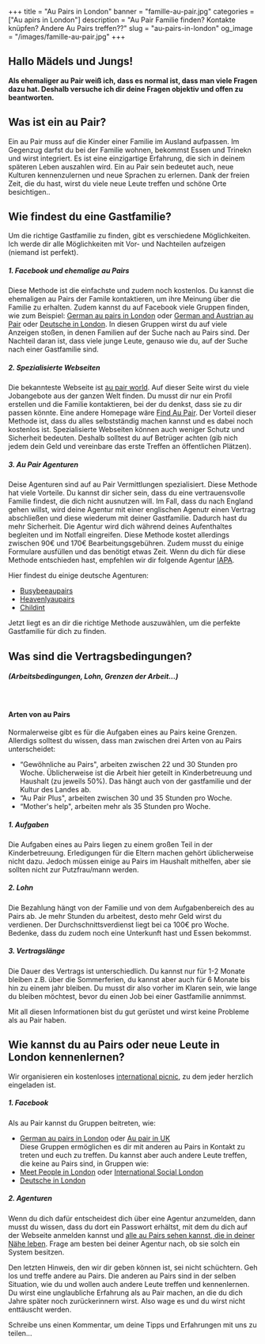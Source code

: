 +++
title = "Au Pairs in London"
banner = "famille-au-pair.jpg"
categories = ["Au apirs in London"]
description = "Au Pair Familie finden? Kontakte knüpfen? Andere Au Pairs treffen??"
slug = "au-pairs-in-london"
og_image = "/images/famille-au-pair.jpg"
+++

## Hallo Mädels und Jungs!

<strong>Als ehemaliger au Pair weiß ich, dass es normal ist, dass man viele Fragen dazu hat. Deshalb versuche ich dir deine Fragen objektiv und offen zu beantworten.</strong>

## Was ist ein au Pair?

Ein au Pair muss auf die Kinder einer Familie im Ausland aufpassen. Im Gegenzug darfst du bei der Familie wohnen, bekommst Essen und Trinekn und wirst integriert. Es ist eine einzigartige Erfahrung, die sich in deinem späteren Leben auszahlen wird. Ein au Pair sein bedeutet auch, neue Kulturen kennenzulernen und neue Sprachen zu erlernen. Dank der freien Zeit, die du hast, wirst du viele neue Leute treffen und schöne Orte besichtigen..

## Wie findest du eine Gastfamilie?

Um die richtige Gastfamilie zu finden, gibt es verschiedene Möglichkeiten. Ich werde dir alle Möglichkeiten mit Vor- und Nachteilen aufzeigen (niemand ist perfekt).

##### 1. Facebook und ehemalige au Pairs

Diese Methode ist die einfachste und zudem noch kostenlos. Du kannst die ehemaligen au Pairs der Famile kontaktieren, um ihre Meinung über die Familie zu erhalten. Zudem kannst du auf Facebook viele Gruppen finden, wie zum Beispiel: [German au pairs in London](https://www.facebook.com/groups/french.au.pairs.in.london/ "German au pair in London") oder [German and Austrian au Pair](https://www.facebook.com/groups/german.and.austrian.au.pairs.in.london/ "German and Austrian au Pair") oder [Deutsche in London](https://www.facebook.com/groups/294449281027297/ "Deutsche in London"). In diesen Gruppen wirst du auf viele Anzeigen stoßen, in denen Familien auf der Suche nach au Pairs sind. Der Nachteil daran ist, dass viele junge Leute, genauso wie du, auf der Suche nach einer Gastfamilie sind. 

##### 2. Spezialisierte Webseiten

Die bekannteste Webseite ist [au pair world](https://www.aupairworld.com/ "au pair world"). Auf dieser Seite wirst du viele Jobangebote aus der ganzen Welt finden. Du musst dir nur ein Profil erstellen und die Familie kontaktieren, bei der du denkst, dass sie zu dir passen könnte. Eine andere Homepage wäre [Find Au Pair](https://www.findaupair.com/ "find an pair"). Der Vorteil dieser Methode ist, dass du alles selbstständig machen kannst und es dabei noch kostenlos ist. Spezialisierte Webseiten können auch weniger Schutz und Sicherheit bedeuten. Deshalb solltest du auf Betrüger achten (gib nich jedem dein Geld und vereinbare das erste Treffen an öffentlichen Plätzen). 

##### 3. Au Pair Agenturen

Deise Agenturen sind auf au Pair Vermittlungen spezialisiert. Diese Methode hat viele Vorteile. Du kannst dir sicher sein, dass du eine vertrauensvolle Familie findest, die dich nicht ausnutzen will. Im Fall, dass du nach England gehen willst, wird deine Agentur mit einer englischen Agenutr einen Vertrag abschließen und diese wiederum mit deiner Gastfamilie. Dadurch hast du mehr Sicherheit. Die Agentur wird dich während deines Aufenthaltes begleiten und im Notfall eingreifen. Diese Methode kostet allerdings zwischen 90€ und 170€ Bearbeitungsgebühren. Zudem musst du einige Formulare ausfüllen und das benötigt etwas Zeit. Wenn du dich für diese Methode entschieden hast, empfehlen wir dir folgende Agentur [IAPA](https://www.iapa.org/ "IAPA").

Hier findest du einige deutsche Agenturen:<ul>
	<li>[Busybeeaupairs](http://www.busybeeaupairs.com/ "Busybeeaupairs")</li>
	<li>[Heavenlyaupairs](https://www.heavenlyaupairs.com/ "Heavenlyaupairs")</li>
	<li>[Childint](https://www.childint.co.uk/ "childint")</li>
</ul>

Jetzt liegt es an dir die richtige Methode auszuwählen, um die perfekte Gastfamilie für dich zu finden.


## Was sind die Vertragsbedingungen?
##### (Arbeitsbedingungen, Lohn, Grenzen der Arbeit...)
<br>

#### Arten von au Pairs
Normalerweise gibt es für die Aufgaben eines au Pairs keine Grenzen. Allerdigs solltest du wissen, dass man zwischen drei Arten von au Pairs unterscheidet: <ul>

<li>“Gewöhnliche au Pairs", arbeiten zwischen 22 und 30 Stunden pro Woche. Üblicherweise ist die Arbeit hier geteilt in Kinderbetreuung und Haushalt (zu jeweils 50%). Das hängt auch von der gastfamilie und der Kultur des Landes ab.</li>
<li>“Au Pair Plus", arbeiten zwischen 30 und 35 Stunden pro Woche.</li>
<li>“Mother's help", arbeiten mehr als 35 Stunden pro Woche.</li> </ul>

##### 1. Aufgaben
Die Aufgaben eines au Pairs liegen zu einem großen Teil in der Kinderbetreuung. Erledigungen für die Eltern machen gehört üblicherweise nicht dazu. Jedoch müssen einige au Pairs im Haushalt mithelfen, aber sie sollten nicht zur Putzfrau/mann werden.

##### 2. Lohn
Die Bezahlung hängt von der Familie und von dem Aufgabenbereich des au Pairs ab. Je mehr Stunden du arbeitest, desto mehr Geld wirst du verdienen. Der Durchschnittsverdienst liegt bei ca 100€ pro Woche. Bedenke, dass du zudem noch eine Unterkunft hast und Essen bekommst.

##### 3. Vertragslänge
Die Dauer des Vertrags ist unterschiedlich. Du kannst nur für 1-2 Monate bleiben z.B. über die Sommerferien, du kannst aber auch für 6 Monate bis hin zu einem jahr bleiben. Du musst dir also vorher im Klaren sein, wie lange du bleiben möchtest, bevor du einen Job bei einer Gastfamilie annimmst.

Mit all diesen Informationen bist du gut gerüstet und wirst keine Probleme als au Pair haben. 

## Wie kannst du au Pairs oder neue Leute in London kennenlernen?
Wir organisieren ein kostenloses [international picnic](https://www.facebook.com/InternationalLondonPicnics/ "International picnic"), zu dem jeder herzlich eingeladen ist.


##### 1. Facebook
Als au Pair kannst du Gruppen beitreten, wie: <ul><li>[German au pairs in London](https://www.facebook.com/groups/355858937850390/ "German au pairs") oder [Au pair in UK](https://www.facebook.com/groups/716305271740264/ "au pair in uk")</li>Diese Gruppen ermöglichen es dir mit anderen au Pairs in Kontakt zu treten und euch zu treffen. Du kannst aber auch andere Leute treffen, die keine au Pairs sind, in Gruppen wie: <li>[Meet People in London](https://www.facebook.com/groups/238555079536645/ "meet People in London") oder [International Social London](https://www.facebook.com/groups/665103393648869/ "International social London")</li>
	<li>[Deutsche in London](https://www.facebook.com/groups/294449281027297/ "Deutsche in London")</li>
	
	
</ul>

##### 2. Agenturen
Wenn du dich dafür entscheidest dich über eine Agentur anzumelden, dann musst du wissen, dass du dort ein Passwort erhältst, mit dem du dich auf der Webseite anmelden kannst und [alle au Pairs sehen kannst, die in deiner Nähe leben](http://www.aupairfriends.com/masterpage.asp?token=&content=0 "au pairs in the same area"). Frage am besten bei deiner Agentur nach, ob sie solch ein System besitzen.

Den letzten Hinweis, den wir dir geben können ist, sei nicht schüchtern. Geh los und treffe andere au Pairs. Die anderen au Pairs sind in der selben Situation, wie du und wollen auch andere Leute treffen und kennenlernen. Du wirst eine unglaubliche Erfahrung als au Pair machen, an die du dich Jahre später noch zurückerinnern wirst. Also wage es und du wirst nicht enttäuscht werden. 


Schreibe uns einen Kommentar, um deine Tipps und Erfahrungen mit uns zu teilen...


